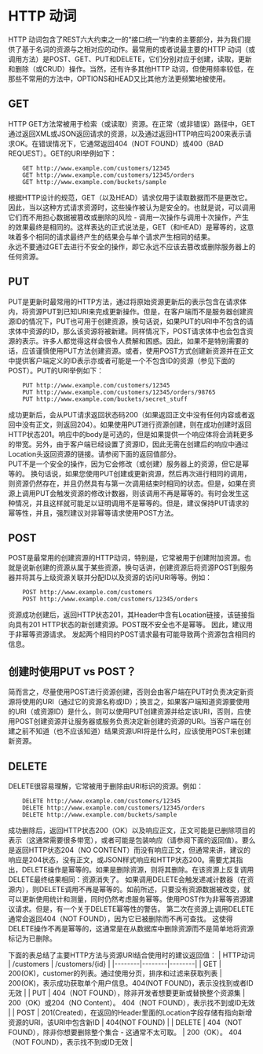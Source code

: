 # HTTP 动词
HTTP 动词包含了REST六大约束之一的“接口统一”约束的主要部分，并为我们提供了基于名词的资源与之相对应的动作。最常用的或者说最主要的HTTP 动词（或调用方法）是POST、GET、PUT和DELETE，它们分别对应于创建，读取，更新和删除（或CRUD）操作。当然，还有许多其他HTTP 动词，但使用频率较低，在那些不常用的方法中，OPTIONS和HEAD又比其他方法更频繁地被使用。
## GET
HTTP GET方法常被用于检索（或读取）资源。在正常（或非错误）路径中，GET通过返回XML或JSON返回请求的资源，以及通过返回HTTP响应吗200来表示请求OK。在错误情况下，它通常返回404（NOT FOUND）或400（BAD REQUEST）。GET的URI举例如下：
```
    GET http://www.example.com/customers/12345
    GET http://www.example.com/customers/12345/orders
    GET http://www.example.com/buckets/sample
```
根据HTTP设计的规范，GET（以及HEAD）请求仅用于读取数据而不是更改它。因此，当以这种方式请求资源时，这些操作被认为是安全的。也就是说，可以调用它们而不用担心数据被篡改或删除的风险 - 调用一次操作与调用十次操作，产生的效果最终是相同的。这样表达的正式说法是，GET（和HEAD）是幂等的，这意味着多个相同的请求最终产生的结果会与单个请求产生相同的结果。  
永远不要通过GET去进行不安全的操作，即它永远不应该去篡改或删除服务器上的任何资源。

## PUT
PUT是更新时最常用的HTTP方法，通过将原始资源更新后的表示包含在请求体内，将资源PUT到已知URI来完成更新操作。但是，在客户端而不是服务器创建资源ID的情况下，PUT也可用于创建资源，换句话说，如果PUT的URI中不包含的请求体中资源的ID，那么该资源将被新建。同样情况下，POST请求体中也会包含资源的表示。许多人都觉得这样会很令人费解和困惑。因此，如果不是特别需要的话，应该谨慎使用PUT方法创建资源。或者，使用POST方式创建新资源并在正文中提供客户端定义的ID表示亦或者可能是一个不包含ID的资源（参见下面的POST）。PUT的URI举例如下：
```
    PUT http://www.example.com/customers/12345
    PUT http://www.example.com/customers/12345/orders/98765
    PUT http://www.example.com/buckets/secret_stuff
```
成功更新后，会从PUT请求返回状态码200（如果返回正文中没有任何内容或者返回中没有正文，则返回204）。如果使用PUT进行资源创建，则在成功创建时返回HTTP状态201。响应中的body是可选的，但是如果提供一个响应体将会消耗更多的带宽。另外，由于客户端已经设置了资源ID，因此无需在创建后的响应中通过Location头返回资源的链接。请参阅下面的返回值部分。  
PUT不是一个安全的操作，因为它会修改（或创建）服务器上的资源，但它是幂等的。 换句话说，如果您使用PUT创建或更新资源，然后再次进行相同的调用，则资源仍然存在，并且仍然具有与第一次调用结束时相同的状态。但是，如果在资源上调用PUT会触发资源的修改计数器，则该调用不再是幂等的。有时会发生这种情况，并且这样就可能足以证明调用不是幂等的。但是，建议保持PUT请求的幂等性，并且，强烈建议对非幂等请求使用POST方法。

## POST
POST是最常用的创建资源的HTTP动词，特别是，它常被用于创建附加资源。也就是说新创建的资源从属于某些资源，换句话讲，创建资源后将资源POST到服务器并将其与上级资源关联并分配ID以及资源的访问URI等等。例如：
```
    POST http://www.example.com/customers
    POST http://www.example.com/customers/12345/orders
```
资源成功创建后，返回HTTP状态201，其Header中含有Location链接，该链接指向具有201 HTTP状态的新创建资源。POST既不安全也不是幂等。 因此，建议用于非幂等资源请求。 发起两个相同的POST请求最有可能导致两个资源包含相同的信息。

## 创建时使用PUT vs POST？
简而言之，尽量使用POST进行资源创建，否则会由客户端在PUT时负责决定新资源将使用的URI（通过它的资源名称或ID）；换言之，如果客户端知道资源要使用的URI（或资源ID）是什么，则可以使用PUT创建资源并给定该URI，否则，应使用POST创建资源并让服务器或服务负责决定新创建的资源的URI。当客户端在创建之前不知道（也不应该知道）结果资源URI将是什么时，应该使用POST来创建新资源。

## DELETE
DELETE很容易理解，它常被用于删除由URI标识的资源。例如：
```
    DELETE http://www.example.com/customers/12345
    DELETE http://www.example.com/customers/12345/orders
    DELETE http://www.example.com/buckets/sample
```
成功删除后，返回HTTP状态200（OK）以及响应正文，正文可能是已删除项目的表示（这通常需要很多带宽），或者可能是包装响应（请参阅下面的返回值）。要么是返回HTTP状态204（NO CONTENT）而没有响应正文，但通常来讲，建议的响应是204状态，没有正文，或JSON样式响应和HTTP状态200。需要尤其指出，DELETE操作是幂等的。如果是删除资源，则将其删除。在该资源上反复调用DELETE最终结果相同：资源消失了。 如果调用DELETE会触发递减计数器（在资源内），则DELETE调用不再是幂等的。如前所述，只要没有资源数据被改变，就可以更新使用统计和测量，同时仍然考虑服务幂等。使用POST作为非幂等资源建议请求。但是，有一个关于DELETE幂等性的警告。 第二次在资源上调用DELETE通常会返回404（NOT FOUND），因为它已被删除而不再可查找。 这使得DELETE操作不再是幂等的，这通常是在从数据库中删除资源而不是简单地将资源标记为已删除。  

下面的表总结了主要HTTP方法与资源URI结合使用时的建议返回值：
| HTTP动词 | /customers | /customers/{id} |
|--------|--------|--------|
|  GET   | 200(OK)，customer的列表。通过使用分页，排序和过滤来获取列表 | 200(OK)，表示成功获取单个用户信息。404(NOT FOUND)，表示没找到或者ID无效 |
|  PUT   | 404（NOT FOUND），除非开发者想要更新或替换整个资源集 | 200（OK）或204（NO Content）。 404（NOT FOUND），表示找不到或ID无效 |
|  POST  | 201(Created)，在返回的Header里面的Location字段存储有指向新增资源的URI，该URI中包含新ID | 404(NOT FOUND) |
| DELETE | 404（NOT FOUND），除非你想要删除整个集合 - 这通常不太可取。 | 200（OK）。 404（NOT FOUND），表示找不到或ID无效 |
































